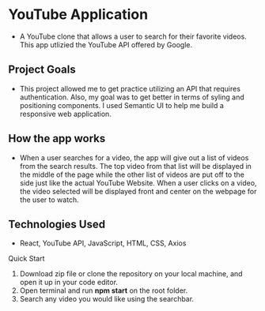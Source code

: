 
# YouTube Application

- A YouTube clone that allows a user to search for their favorite videos. This app utlizied the YouTube API offered by Google.

## Project Goals

- This project allowed me to get practice utilizing an API that requires authentication. Also, my goal was to get better in terms of syling and positioning components. I used Semantic UI to help me build a responsive web application. 

## How the app works

- When a user searches for a video, the app will give out a list of videos from the search results. The top video from that list will be displayed in the middle of the page while the other list of videos are put off to the side just like the actual YouTube Website. When a user clicks on a video, the video selected will be displayed front and center on the webpage for the user to watch. 

## Technologies Used

- React, YouTube API, JavaScript, HTML, CSS, Axios

Quick Start

1. Download zip file or clone the repository on your local machine, and open it up in your code editor.
2. Open terminal and run **npm start** on the root folder.
3. Search any video you would like using the searchbar.

